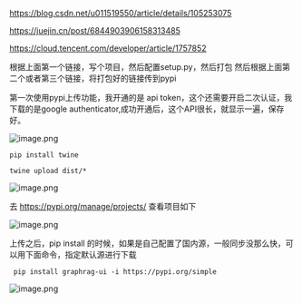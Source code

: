 https://blog.csdn.net/u011519550/article/details/105253075

https://juejin.cn/post/6844903906158313485

https://cloud.tencent.com/developer/article/1757852

根据上面第一个链接，写个项目，然后配置setup.py，然后打包
然后根据上面第二个或者第三个链接，将打包好的链接传到pypi

第一次使用pypi上传功能，我开通的是 api token，这个还需要开启二次认证，我下载的是google authenticator,成功开通后，这个API很长，就显示一遍，保存好。



![image.png](https://gitee.com/hxc8/images10/raw/master/img/202409111759763.png)



```shell
pip install twine
```



```shell
twine upload dist/*
```



![image.png](https://gitee.com/hxc8/images10/raw/master/img/202409111801071.png)


去 https://pypi.org/manage/projects/  查看项目如下

![image.png](https://gitee.com/hxc8/images10/raw/master/img/202409111803526.png)



上传之后，pip install 的时候，如果是自己配置了国内源，一般同步没那么快，可以用下面命令，指定默认源进行下载

```shell
 pip install graphrag-ui -i https://pypi.org/simple
```

![image.png](https://gitee.com/hxc8/images10/raw/master/img/202409131521307.png)
